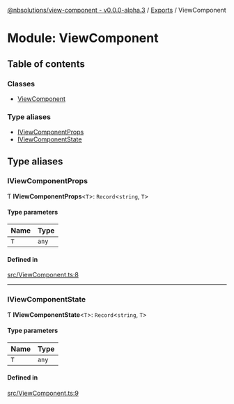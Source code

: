 [@nbsolutions/view-component - v0.0.0-alpha.3](../README.md) / [Exports](../modules.md) / ViewComponent

# Module: ViewComponent

## Table of contents

### Classes

- [ViewComponent](../classes/ViewComponent.ViewComponent-1.md)

### Type aliases

- [IViewComponentProps](ViewComponent.md#iviewcomponentprops)
- [IViewComponentState](ViewComponent.md#iviewcomponentstate)

## Type aliases

### IViewComponentProps

Ƭ **IViewComponentProps**<`T`\>: `Record`<`string`, `T`\>

#### Type parameters

| Name | Type |
| :------ | :------ |
| `T` | `any` |

#### Defined in

[src/ViewComponent.ts:8](https://github.com/nbsolutions-ca/view-component/blob/ebee59b/src/ViewComponent.ts#L8)

___

### IViewComponentState

Ƭ **IViewComponentState**<`T`\>: `Record`<`string`, `T`\>

#### Type parameters

| Name | Type |
| :------ | :------ |
| `T` | `any` |

#### Defined in

[src/ViewComponent.ts:9](https://github.com/nbsolutions-ca/view-component/blob/ebee59b/src/ViewComponent.ts#L9)
